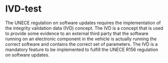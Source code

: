 # IVD-test
The UNECE regulation on software updates requires the implementation of the integrity validation data (IVD) concept. The IVD is a concept that is used to provide some evidence to an external third party that the software running on an electronic component in the vehicle is actually running the correct software and contains the correct set of parameters. The IVD is a mandatory feature to be implemented to fulfill the UNECE R156 regulation on software updates.

